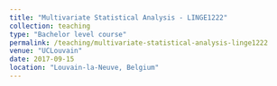 ```yaml
---
title: "Multivariate Statistical Analysis - LINGE1222"
collection: teaching
type: "Bachelor level course"
permalink: /teaching/multivariate-statistical-analysis-linge1222
venue: "UCLouvain"
date: 2017-09-15
location: "Louvain-la-Neuve, Belgium"
---
```

